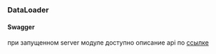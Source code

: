 ### DataLoader
#### Swagger
при запущенном server модуле доступно описание api по 
[ссылке](http://localhost:8090/swagger-ui/index.html)